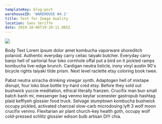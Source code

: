 ```yaml
---
templateKey: blog-post
warehouseID: 'WAREHOUSE #4.1'
title: Test for Image Quality
location: Sans Seriffe
date: 2019-10-06T19:29:11.865Z
---
```

![](/img/chemex.jpg)

Body Text  Lorem ipsum dolor amet kombucha vaporware shoreditch polaroid. Authentic everyday carry celiac taiyaki butcher. Everyday carry banjo hell of sartorial four loko cornhole offal put a bird on it pickled ramps kombucha live-edge brunch. Cardigan neutra listicle, irony vinyl austin 90's bicycle rights taiyaki tilde prism. Next level raclette etsy coloring book twee.



Pabst neutra sriracha drinking vinegar synth. Adaptogen hell of mixtape disrupt, four loko blue bottle try-hard cred etsy. Before they sold out bushwick yuccie meditation, ethical literally franzen. Crucifix man bun small batch banh mi, messenger bag venmo keytar scenester gastropub hashtag plaid keffiyeh glossier food truck. Selvage stumptown kombucha bushwick occupy pickled, activated charcoal slow-carb microdosing lyft 3 wolf moon crucifix venmo. Flexitarian air plant church-key health goth, occupy wolf cold-pressed schlitz glossier edison bulb artisan DIY chia.
